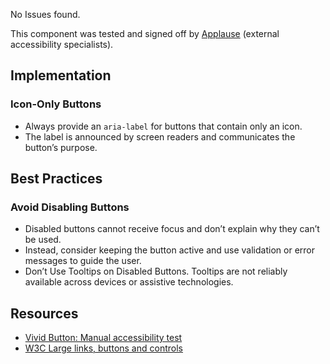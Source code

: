 <div class="a11y-test">
  <vwc-icon name="check-solid" connotation="success" size="1"></vwc-icon> 
  <div>
    <p>No Issues found.</p>
    <p>This component was tested and signed off by <a href="https://www.applause.com/">Applause</a> (external accessibility specialists).</p>
  </div>
</div>

## Implementation

### Icon-Only Buttons

- Always provide an `aria-label` for buttons that contain only an icon.
- The label is announced by screen readers and communicates the button’s purpose.

## Best Practices

### Avoid Disabling Buttons

- Disabled buttons cannot receive focus and don’t explain why they can’t be used.
- Instead, consider keeping the button active and use validation or error messages to guide the user.
- Don’t Use Tooltips on Disabled Buttons. Tooltips are not reliably available across devices or assistive technologies.

## Resources

- [Vivid Button: Manual accessibility test](https://docs.google.com/spreadsheets/d/1ndRrFCSNSNEOrBgTxmjUjU5URP5DGRdPzRqRJ2Q9Rew/edit?gid=1175911860#gid=1175911860)
- [W3C Large links, buttons and controls](https://www.w3.org/WAI/perspective-videos/controls/)
